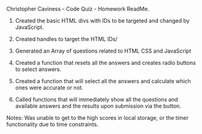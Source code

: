 Christopher Caviness - Code Quiz - Homework ReadMe.

1. Created the basic HTML divs with IDs to be targeted and changed by JavaScript.

2. Created handles to target the HTML IDs/

3. Generated an Array of questions related to HTML CSS and JavaScript

4. Created a function that resets all the answers and creates radio buttons to select answers. 

5. Created a function that will select all the answers and calculate which ones were accurate or not. 

6. Called functions that will immediately show all the questions and available answers and the results upon submission via the button. 


Notes: Was unable to get to the high scores in local storage, or the timer functionality due to time constraints. 